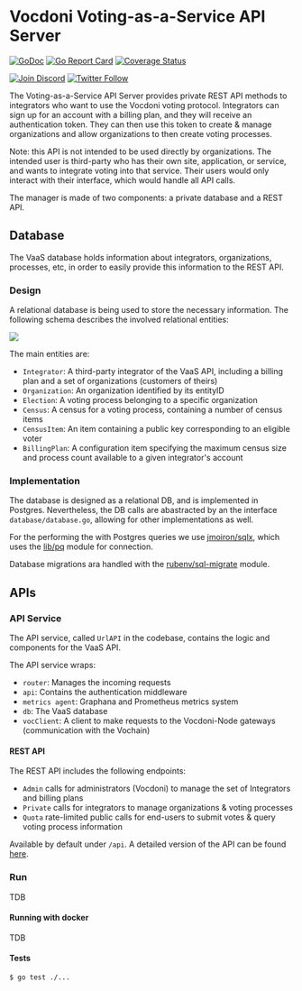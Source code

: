# Vocdoni Voting-as-a-Service API Server

[![GoDoc](https://godoc.org/go.vocdoni.io/api?status.svg)](https://godoc.org/go.vocdoni.io/api)
[![Go Report Card](https://goreportcard.com/badge/go.vocdoni.io/api)](https://goreportcard.com/report/go.vocdoni.io/api)
[![Coverage Status](https://coveralls.io/repos/github/vocdoni/vaas-api/badge.svg)](https://coveralls.io/github/vocdoni/vaas-api)

[![Join Discord](https://img.shields.io/badge/discord-join%20chat-blue.svg)](https://discord.gg/4hKeArDaU2)
[![Twitter Follow](https://img.shields.io/twitter/follow/vocdoni.svg?style=social&label=Follow)](https://twitter.com/vocdoni)

The Voting-as-a-Service API Server provides private REST API methods to integrators who want to use the Vocdoni voting protocol. Integrators can sign up for an account with a billing plan, and they will receive an authentication token. They can then use this token to create & manage organizations and allow organizations to then create voting processes. 

Note: this API is not intended to be used directly by organizations. The intended user is third-party who has their own site, application, or service, and wants to integrate voting into that service. Their users would only interact with their interface, which would handle all API calls. 

The manager is made of two components: a private database and a REST API. 

## Database

The VaaS database holds information about integrators, organizations, processes, etc, in order to easily provide this information to the REST API. 

### Design
A relational database is being used to store the necessary information. The following schema describes the involved relational entities:

![](misc/db/DBSchema.png)

The main entities are:
- `Integrator`: A third-party integrator of the VaaS API, including a billing plan and a set of organizations (customers of theirs)
- `Organization`: An organization identified by its entityID
- `Election`: A voting process belonging to a specific organization
- `Census`: A census for a voting process, containing a number of census items
- `CensusItem`: An item containing a public key corresponding to an eligible voter
- `BillingPlan`: A configuration item specifying the maximum census size and process count available to a given integrator's account

### Implementation
The database is designed as a relational DB, and is implemented in Postgres. Nevertheless, the DB calls are abastracted by an the interface `database/database.go`, allowing for other implementations as well.

For the performing the with Postgres queries we use [jmoiron/sqlx](github.com/jmoiron/sqlx), which uses the [lib/pq](github.com/lib/pq) module for connection.

Database migrations ara handled with the [rubenv/sql-migrate](github.com/rubenv/sql-migrate) module.


## APIs

### API Service

The API service, called `UrlAPI` in the codebase, contains the logic and components for the VaaS API.

The API service wraps:
- `router`: Manages the incoming requests
- `api`: Contains the authentication middleware
- `metrics agent`: Graphana and Prometheus metrics system
- `db`: The VaaS database
- `vocClient`: A client to make requests to the Vocdoni-Node gateways (communication with the Vochain)

#### REST API
The REST API includes the following endpoints:
- `Admin` calls for administrators (Vocdoni) to manage the set of Integrators and billing plans
- `Private` calls for integrators to manage organizations & voting processes
- `Quota` rate-limited public calls for end-users to submit votes & query voting process information

Available by default under `/api`.
A detailed version of the API can be found [here](/urlapi/README.md).


### Run
TDB
#### Running with docker
TDB
#### Tests

```bash
$ go test ./...
```
<p>&nbsp;</p>